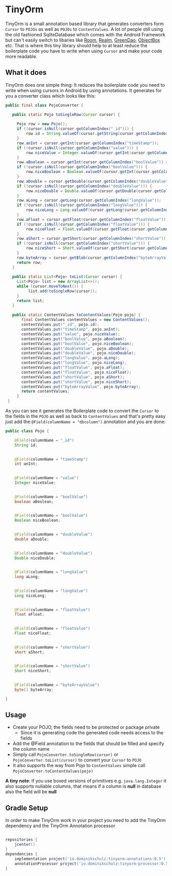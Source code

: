 # TinyOrm
TinyOrm is a small annotation based library that generates converters form ```Cursor``` to ```POJOs``` as well as ```POJOs``` to ```ContentValues```.
A lot of people still using the old fashioned SqliteDatabase which comes with the Android Framework but can't easily switch to libaries like 
[Room](https://developer.android.com/topic/libraries/architecture/room.html), [Realm](https://realm.io/), [GreenDao](http://greenrobot.org/greendao/), [ObjectBox](http://objectbox.io/) etc.
That is where this tiny library should help to at least reduce the boilerplate code you have to write when using ```Cursor``` and make your code more readable.

## What it does

TinyOrm does one simple thing: It reduces the boilerplate code you need to write when using cursors in Android by using annotations.
It generates for you a converter class which looks like this:

```java
public final class PojoConverter {

   public static Pojo toSingleRow(Cursor cursor) {
   
     Pojo row = new Pojo();
     if (!cursor.isNull(cursor.getColumnIndex("_id"))) {
         row.id = String.valueOf(cursor.getString(cursor.getColumnIndex("_id")));
     }
     row.anInt = cursor.getInt(cursor.getColumnIndex("timeStamp"));
     if (!cursor.isNull(cursor.getColumnIndex("value"))) {
         row.niceValue = Integer.valueOf(cursor.getInt(cursor.getColumnIndex("value")));
     }
     row.aBoolean = cursor.getInt(cursor.getColumnIndex("boolValue")) == 1;
     if (!cursor.isNull(cursor.getColumnIndex("boolValue"))) {
         row.niceBoolean = Boolean.valueOf(cursor.getInt(cursor.getColumnIndex("boolValue")) == 1);
     }
     row.aDouble = cursor.getDouble(cursor.getColumnIndex("doubleValue"));
     if (!cursor.isNull(cursor.getColumnIndex("doubleValue"))) {
         row.niceDouble = Double.valueOf(cursor.getDouble(cursor.getColumnIndex("doubleValue")));
     }
     row.aLong = cursor.getLong(cursor.getColumnIndex("longValue"));
     if (!cursor.isNull(cursor.getColumnIndex("longValue"))) {
         row.niceLong = Long.valueOf(cursor.getLong(cursor.getColumnIndex("longValue")));
     }
     row.aFloat = cursor.getFloat(cursor.getColumnIndex("floatValue"));
     if (!cursor.isNull(cursor.getColumnIndex("floatValue"))) {
         row.niceFloat = Float.valueOf(cursor.getFloat(cursor.getColumnIndex("floatValue")));
     }
     row.aShort = cursor.getShort(cursor.getColumnIndex("shortValue"));
     if (!cursor.isNull(cursor.getColumnIndex("shortValue"))) {
         row.niceShort = Short.valueOf(cursor.getShort(cursor.getColumnIndex("shortValue")));
     }
     row.byteArray = cursor.getBlob(cursor.getColumnIndex("byteArrayValue"));
     return row;
   }
 
   public static List<Pojo> toList(Cursor cursor) {
     List<Pojo> list = new ArrayList<>();
     while (cursor.moveToNext()) {
          list.add(toSingleRow(cursor));
     }
     return list;
   }
   
   public static ContentValues toContentValues(Pojo pojo) {
       final ContentValues contentValues = new ContentValues();
       contentValues.put("_id", pojo.id);
       contentValues.put("timeStamp", pojo.anInt);
       contentValues.put("value", pojo.niceValue);
       contentValues.put("boolValue", pojo.aBoolean);
       contentValues.put("boolValue", pojo.niceBoolean);
       contentValues.put("doubleValue", pojo.aDouble);
       contentValues.put("doubleValue", pojo.niceDouble);
       contentValues.put("longValue", pojo.aLong);
       contentValues.put("longValue", pojo.niceLong);
       contentValues.put("floatValue", pojo.aFloat);
       contentValues.put("floatValue", pojo.niceFloat);
       contentValues.put("shortValue", pojo.aShort);
       contentValues.put("shortValue", pojo.niceShort);
       contentValues.put("byteArrayValue", pojo.byteArray);
       return contentValues;
     }
 }
 ```
 
 As you can see it generates the Boilerplate code to convert the ```Cursor``` to the fields in the ```POJO``` as well as back to ```ContentValues``` and that's pretty easy just add the ```@Field(columnName = "dbcolumn")``` annotation and you are done:
 
 ```java
 public class Pojo {
 
     @Field(columnName = "_id")
     String id;
     
 
     @Field(columnName = "timeStamp")
     int anInt;
     
 
     @Field(columnName = "value")
     Integer niceValue;
     
 
     @Field(columnName = "boolValue")
     boolean aBoolean;
     
 
     @Field(columnName = "boolValue")
     Boolean niceBoolean;
     
 
     @Field(columnName = "doubleValue")
     double aDouble;
     
 
     @Field(columnName = "doubleValue")
     Double niceDouble;
     
 
     @Field(columnName = "longValue")
     long aLong;
     
 
     @Field(columnName = "longValue")
     Long niceLong;
     
 
     @Field(columnName = "floatValue")
     float aFloat;
     
 
     @Field(columnName = "floatValue")
     Float niceFloat;
     
 
     @Field(columnName = "shortValue")
     short aShort;
     
 
     @Field(columnName = "shortValue")
     Short niceShort;
     

     @Field(columnName = "byteArrayValue")
     byte[] byteArray;
 
 }
 ```
 
 ## Usage
 
 * Create your POJO, the fields need to be protected or package private
    * Since it is generating code the generated code needs access to the fields
 * Add the @Field annotation to the fields that should be filled and specify the column name
 * Simply call ```PojoConverter.toSingleRow(cursor)``` or ```PojoConverter.toList(cursor)``` to convert your ```Cursor``` to ```POJO```
 * It also supports the way from Pojo to ```ContentValues``` simple call ```PojoConverter.toContentValues(pojo)```
 
 **A tiny note**: If you use boxed versions of primitives e.g. ```java.lang.Integer``` it also supports nullable columns, that means if a column is **null** in database also the field will be **null**

## Gradle Setup

In order to make TinyOrm work in your project you need to add the TinyOrm dependency and the TinyOrm Annotation processor

```groovy

repositories {
    jcenter()
}
dependencies {
    implementation project('io.dominikschulz:tinyorm-annotations:0.5')
    annotationProcessor project('io.dominikschulz:tinyorm-processor:0.5')
}

```